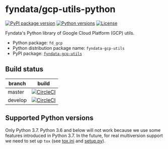 # fyndata/gcp-utils-python

[![PyPI package version](https://img.shields.io/pypi/v/fyndata-gcp-utils.svg)](https://pypi.org/project/fyndata-gcp-utils/)
[![Python versions](https://img.shields.io/pypi/pyversions/fyndata-gcp-utils.svg)](https://pypi.org/project/fyndata-gcp-utils/)
[![License](https://img.shields.io/pypi/l/fyndata-gcp-utils.svg)](https://pypi.org/project/fyndata-gcp-utils/)

Fyndata's Python library of Google Cloud Platform (GCP) utils.

- Python package: `fd_gcp`
- Python distribution package name: `fyndata-gcp-utils`
- PyPI package: [`fyndata-gcp-utils`](https://pypi.org/project/fyndata-gcp-utils/)


## Build status

| branch  | build |
| ------- | ----- |
| master  | [![CircleCI](https://circleci.com/gh/fyndata/gcp-utils-python/tree/master.svg?style=shield)](https://circleci.com/gh/fyndata/gcp-utils-python/tree/master) |
| develop | [![CircleCI](https://circleci.com/gh/fyndata/gcp-utils-python/tree/develop.svg?style=shield)](https://circleci.com/gh/fyndata/gcp-utils-python/tree/develop) |


## Supported Python versions

Only Python 3.7. Python 3.6 and below will not work because we use some features introduced in
Python 3.7. In the future, for real multiversion support we need to set up `tox`
(see [tox.ini](tox.ini) and [setup.py](setup.py)).
